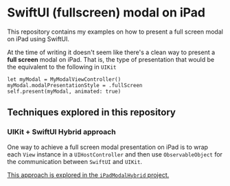 # SwiftUI (fullscreen) modal on iPad

This repository contains my examples on how to present a full screen modal on iPad using SwiftUI.

At the time of writing it doesn't seem like there's a clean way to present a **full screen** modal on iPad. That is, the type of presentation that would be the equivalent to the following in `UIKit`

```
let myModal = MyModalViewController()
myModal.modalPresentationStyle = .fullScreen
self.present(myModal, animated: true)
```

## Techniques explored in this repository

### UIKit + SwiftUI Hybrid approach

One way to achieve a full screen modal presentation on iPad is to wrap each `View` instance in a `UIHostController` and then use `ObservableObject` for the communication between `SwiftUI` and `UIKit`. 

[This approach is explored in the `iPadModalHybrid` project.](https://github.com/piterwilson/SwiftUI-Modal-on-iPad/tree/master/iPadModalHybrid)